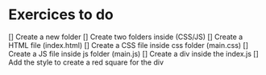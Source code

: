 # Exercices to do

[] Create a new folder
[] Create two folders inside (CSS/JS)
[] Create a HTML file (index.html)
[] Create a CSS file inside css folder (main.css)
[] Create a JS file inside js folder (main.js)
[] Create a div inside the index.js
[] Add the style to create a red square for the div